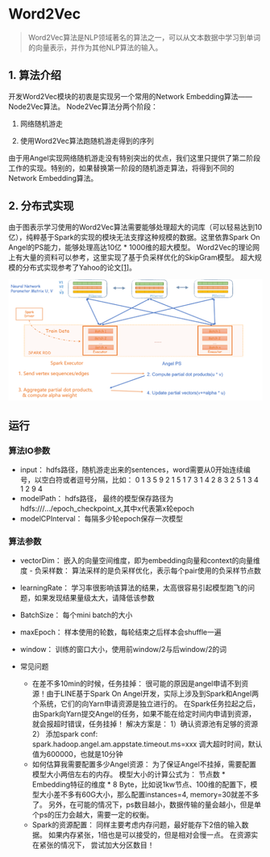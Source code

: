 # Word2Vec

> Word2Vec算法是NLP领域著名的算法之一，可以从文本数据中学习到单词的向量表示，并作为其他NLP算法的输入。

## 1. 算法介绍
开发Word2Vec模块的初衷是实现另一个常用的Network Embedding算法——Node2Vec算法。 Node2Vec算法分两个阶段：

1. 网络随机游走 

2. 使用Word2Vec算法跑随机游走得到的序列

由于用Angel实现网络随机游走没有特别突出的优点，我们这里只提供了第二阶段工作的实现。特别的，如果替换第一阶段的随机游走算法，将得到不同的Network  Embedding算法。

## 2. 分布式实现

由于图表示学习使用的Word2Vec算法需要能够处理超大的词库（可以轻易达到10亿），纯粹基于Spark的实现的模块无法支撑这种规模的数据。这里依靠Spark On Angel的PS能力，能够处理高达10亿 * 1000维的超大模型。 Word2Vec的理论网上有大量的资料可以参考，这里实现了基于负采样优化的SkipGram模型。 超大规模的分布式实现参考了Yahoo的论文[[1]](https://arxiv.org/abs/1606.08495)。

![line_structure](../imgs/line_structure.png)

## 运行

### 算法IO参数

- input： hdfs路径，随机游走出来的sentences，word需要从0开始连续编号，以空白符或者逗号分隔，比如：
        0	1	3	5	9
        2	1	5	1	7
        3	1	4	2	8
        3	2	5	1	3
        4	1	2	9	4
- modelPath： hdfs路径， 最终的模型保存路径为hdfs:///.../epoch_checkpoint_x,其中x代表第x轮epoch
- modelCPInterval： 每隔多少轮epoch保存一次模型

### 算法参数

- vectorDim： 嵌入的向量空间维度，即为embedding向量和context的向量维度   - 负采样数： 算法采样的是负采样优化，表示每个pair使用的负采样节点数
- learningRate： 学习率很影响该算法的结果，太高很容易引起模型跑飞的问题，如果发现结果量级太大，请降低该参数
- BatchSize： 每个mini batch的大小
- maxEpoch： 样本使用的轮数，每轮结束之后样本会shuffle一遍
- window： 训练的窗口大小，使用前window/2与后window/2的词

- 常见问题
  - 在差不多10min的时候，任务挂掉： 很可能的原因是angel申请不到资源！由于LINE基于Spark On Angel开发，实际上涉及到Spark和Angel两个系统，它们的向Yarn申请资源是独立进行的。 在Spark任务拉起之后，由Spark向Yarn提交Angel的任务，如果不能在给定时间内申请到资源，就会报超时错误，任务挂掉！ 解决方案是： 1）确认资源池有足够的资源 2） 添加spark conf: spark.hadoop.angel.am.appstate.timeout.ms=xxx 调大超时时间，默认值为600000，也就是10分钟
  - 如何估算我需要配置多少Angel资源： 为了保证Angel不挂掉，需要配置模型大小两倍左右的内存。 模型大小的计算公式为： 节点数 * Embedding特征的维度 * 8 Byte，比如说1kw节点、100维的配置下，模型大小差不多有60G大小，那么配置instances=4, memory=30就差不多了。 另外，在可能的情况下，ps数目越小，数据传输的量会越小，但是单个ps的压力会越大，需要一定的权衡。
  - Spark的资源配置： 同样主要考虑内存问题，最好能存下2倍的输入数据。 如果内存紧张，1倍也是可以接受的，但是相对会慢一点。 在资源实在紧张的情况下， 尝试加大分区数目！
